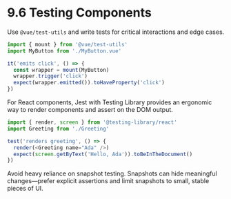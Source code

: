# 9.6 Testing Components
Use `@vue/test-utils` and write tests for critical interactions and edge cases.

```js
import { mount } from '@vue/test-utils'
import MyButton from './MyButton.vue'

it('emits click', () => {
  const wrapper = mount(MyButton)
  wrapper.trigger('click')
  expect(wrapper.emitted()).toHaveProperty('click')
})
```

For React components, Jest with Testing Library provides an ergonomic way to render components and assert on the DOM output.

```js
import { render, screen } from '@testing-library/react'
import Greeting from './Greeting'

test('renders greeting', () => {
  render(<Greeting name="Ada" />)
  expect(screen.getByText('Hello, Ada')).toBeInTheDocument()
})
```

Avoid heavy reliance on snapshot testing. Snapshots can hide meaningful changes—prefer explicit assertions and limit snapshots to small, stable pieces of UI.
